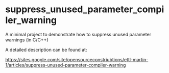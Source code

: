 suppress_unused_parameter_compiler_warning
==========================================

A minimal project to demonstrate how to suppress unused parameter warnings (in C/C++)

A detailed description can be found at:

https://sites.google.com/site/opensourceconstriubtions/ettl-martin-1/articles/suppress-unused-parameter-compiler-warning